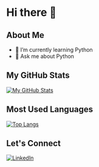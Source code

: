 # Hi there 👋

## About Me

- 🌱 I’m currently learning Python
- 💬 Ask me about Python

## My GitHub Stats
[![My GitHub Stats](https://github-readme-stats.vercel.app/api?username=gabriel-f-santos&show_icons=true&theme=radical)](https://github.com/anuraghazra/github-readme-stats)

## Most Used Languages
[![Top Langs](https://github-readme-stats.vercel.app/api/top-langs/?username=gabriel-f-santos&layout=compact&theme=radical)](https://github.com/anuraghazra/github-readme-stats)

## Let's Connect
[![LinkedIn](https://img.shields.io/badge/LinkedIn-YourLinkedIn-blue)](https://www.linkedin.com/in/gabriel-figueiredo-981ba3188/)

